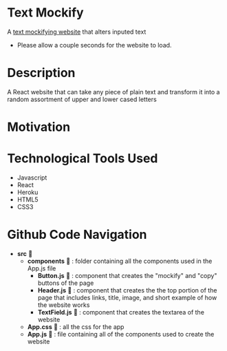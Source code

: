 # Text Mockify

A [text mockifying website](https://carlos-castillo-portfolio.herokuapp.com/) that alters inputed text
- Please allow a couple seconds for the website to load.

# Description

A React website that can take any piece of plain text and transform it into a random assortment of upper and lower cased letters 

# Motivation



# Technological Tools Used

- Javascript
- React
- Heroku
- HTML5
- CSS3

# Github Code Navigation

- **src** :file_folder:
    - **components** :file_folder: : folder containing all the components used in the App.js file
        - **Button.js** :page_facing_up: : component that creates the "mockify" and "copy" buttons of the page
        - **Header.js** :page_facing_up: : component that creates the the top portion of the page that includes links, title, image, and short example of how the website works 
        - **TextField.js** :page_facing_up: : component that creates the textarea of the website
    - **App.css** :page_facing_up: : all the css for the app
    - **App.js** :page_facing_up: : file containing all of the components used to create the website

